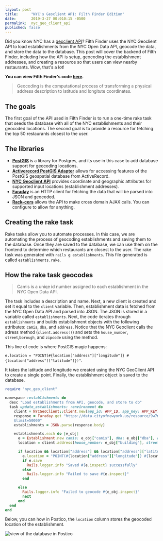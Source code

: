```yaml
---
layout: post
title:      "NYC's Geoclient API: Filth Finder Edition"
date:       2019-3-27 00:010:15 -0500
permalink:  nyc_geo_client_api
published: false
---
```


Did you know NYC has a [geoclient API](https://developer.cityofnewyork.us/api/geoclient-api)? Filth Finder uses the NYC Geoclient API to load establishments from the NYC Open Data API, geocode the data, and store the data to the database. This post will cover the backend of Filth Finder, including how the API is setup, geocoding the establishment addresses, and creating a resource so that users can view nearby restaurants. Wow, that's a lot!

**You can view Filth Finder's code [here](https://github.com/hcarnes/filth_finder).**

> Geocoding is the computational process of transforming a physical address description to latitude and longitute coordinates.

## The goals

The first goal of the API used in Filth Finder is to run a one-time rake task that seeds the database with all of the NYC establishments and their geocoded locations. The second goal is to provide a resource for fetching the top 50 restaurants closest to the user.

## The libraries

* **[PostGIS](https://postgis.net/)** is a library for Postgres, and its use in this case to add database support for geocoding locations. 
* **[Activerecord PostGIS Adapter](https://github.com/rgeo/activerecord-postgis-adapter)** allows for accessing features of the PostGIS geospatial database from ActiveRecord.
* **[NYC Geoclient API](https://developer.cityofnewyork.us/api/geoclient-api)** provides coordinate and geographic attributes for supported input locations (establishment addresses).
* **[Faraday](https://github.com/lostisland/faraday)** is an HTTP client for fetching the data that will be parsed into JSON and geocoded.
* **[Rack-cors](https://github.com/cyu/rack-cors)** allows the API to make cross domain AJAX calls. You can configure to allow for anything.

## Creating the rake task

Rake tasks allow you to automate processes. In this case, we are automating the process of geocoding establishments and saving them to the database. Once they are saved to the database, we can use them on the frontend to determine which restaurants are closest to the user. The rake task was generated with `rails g establishments`. This file generated is called `establishments.rake`.

## How the rake task geocodes

> Camis is a uniqe id number assigned to each establishment in the NYC Open Data API.

The task includes a description and name. Next, a new client is created and set it equal to the `client` variable. Then, establishment data is fetched from the NYC Open Data API and parsed into JSON. The JSON is stored in a variable called `establishments`. Next, the code iterates through `establishments` and builds establishment objects with the following attributes: `camis`, `dba`, and `address`. Notice that the NYC Geoclient calls the adress method (`client.address()`) and sets the `house_number`, `street`,`borough`, and `zipcode` using the method.

This line of code is where PostGIS magic happens: 

`e.location = "POINT(#{location["address"]["longitude"]} #{location["address"]["latitude"]})"`. 

It takes the latitude and longitude we created using the NYC GeoClient API to create a single point. Finally, the establishment object is saved to the database.

```ruby
require "nyc_geo_client"

namespace :establishments do
  desc "Load establishments from API, geocode, and store to db"
  task update_establishments: :environment do
    client = NYCGeoClient::Client.new(app_id: APP_ID, app_key: APP_KEY)
    response = Faraday.get "https://data.cityofnewyork.us/resource/9w7m-hzhe.json?$group=camis,building,street,zipcode,dba&$select=camis,building,street,zipcode,dba&
    $limit=50000"
    establishments = JSON.parse(response.body)

    establishments.each do |e_obj|
      e = Establishment.new camis: e_obj["camis"], dba: e_obj["dba"], address: [e_obj["building"], e_obj["street"], e_obj["zipcode"]].join(" ")
      location = client.address(house_number: e_obj["building"], street: e_obj["street"], borough: e_obj["boro"], zip: e_obj["zipcode"])

      if location && location["address"] && location["address"]["latitude"] && location["address"]["longitude"]
        e.location = "POINT(#{location["address"]["longitude"]} #{location["address"]["latitude"]})"
        if e.save
          Rails.logger.info "Saved #{e.inspect} successfully"
        else
          Rails.logger.info "Failed to save #{e.inspect}"
        end

      else
        Rails.logger.info "Failed to geocode #{e_obj.inspect}"
        next
      end
  end
end

```

Below, you can how in Postico, the `location` column stores the geocoded location of the establishment.

<img src="https://i.imgur.com/M6sEYH7.png" alt="view of the database in Postico" title="data" />

